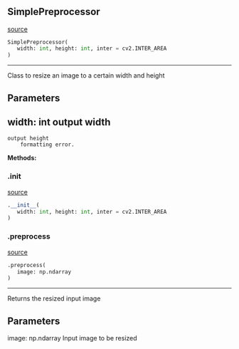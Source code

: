 #


## SimplePreprocessor
[source](https://github.com/jrzaurin/pytorch-widedeep/blob/master/pytorch_widedeep/utils/image_utils.py/#L81)
```python 
SimplePreprocessor(
   width: int, height: int, inter = cv2.INTER_AREA
)
```


---
Class to resize an image to a certain width and height

Parameters
----------
width: int
output width
---
    output height
        formatting error.


**Methods:**


### .__init__
[source](https://github.com/jrzaurin/pytorch-widedeep/blob/master/pytorch_widedeep/utils/image_utils.py/#L98)
```python
.__init__(
   width: int, height: int, inter = cv2.INTER_AREA
)
```


### .preprocess
[source](https://github.com/jrzaurin/pytorch-widedeep/blob/master/pytorch_widedeep/utils/image_utils.py/#L103)
```python
.preprocess(
   image: np.ndarray
)
```

---
Returns the resized input image

Parameters
----------
image: np.ndarray
Input image to be resized
